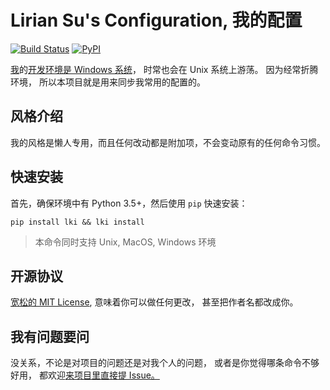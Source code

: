 # Lirian Su's Configuration, 我的配置

[![Build Status][badge-travis]][travis] [![PyPI][badge-pypi]][pypi]

[我][me]的[开发环境是 Windows 系统][win-env]，
时常也会在 Unix 系统上游荡。
因为经常折腾环境，
所以本项目就是用来同步我常用的配置的。


## 风格介绍

我的风格是懒人专用，而且任何改动都是附加项，不会变动原有的任何命令习惯。


## 快速安装

首先，确保环境中有 Python 3.5+，然后使用 `pip` 快速安装：

```
pip install lki && lki install
```

> 本命令同时支持 Unix, MacOS, Windows 环境


## 开源协议

[宽松的 MIT License][license],
意味着你可以做任何更改，
甚至把作者名都改成你。


## 我有问题要问

没关系，不论是对项目的问题还是对我个人的问题，
或者是你觉得哪条命令不够好用，
都欢迎[来项目里直接提 Issue。][issue]


[badge-pypi]: https://img.shields.io/pypi/v/lki.svg
[badge-travis]: https://travis-ci.org/LKI/LKI.svg?branch=master
[issue]: https://github.com/LKI/LKI/issues/new
[license]: https://github.com/LKI/LKI/blob/master/LICENSE
[me]: https://www.liriansu.com/about
[pypi]: [![PyPI](https://img.shields.io/pypi/v/lki.svg)](https://pypi.python.org/pypi/lki)
[travis]: https://travis-ci.org/LKI/LKI
[win-env]: https://www.liriansu.com/windows-dev-env
